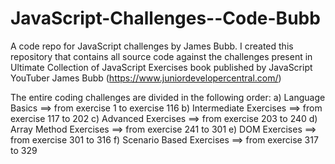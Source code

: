 # JavaScript-Challenges--Code-Bubb
A code repo for JavaScript challenges by James Bubb. I created this repository that contains all source code against the challenges present in Ultimate Collection of JavaScript Exercises book published by JavaScript YouTuber James Bubb (https://www.juniordevelopercentral.com/)

The entire coding challenges are divided in the following order:
a) Language Basics ==> from exercise 1 to exercise 116
b) Intermediate Exercises ==> from exercise 117 to 202
c) Advanced Exercises ==> from exercise 203 to 240
d) Array Method Exercises ==> from exercise 241 to 301
e) DOM Exercises ==> from exercise 301 to 316
f) Scenario Based Exercises ==> from exercise 317 to 329

